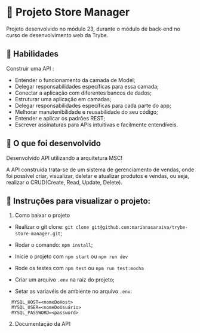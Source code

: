 # :dart: Projeto Store Manager
Projeto desenvolvido no módulo 23, durante o módulo de back-end no curso de desenvolvimento web da Trybe.


## :brain: Habilidades

Construir uma API :

- Entender o funcionamento da camada de Model;
- Delegar responsabilidades específicas para essa camada;
- Conectar a aplicação com diferentes bancos de dados;
- Estruturar uma aplicação em camadas;
- Delegar responsabilidades específicas para cada parte do app;
- Melhorar manutenibilidade e reusabilidade do seu código;
- Entender e aplicar os padrões REST;
- Escrever assinaturas para APIs intuitivas e facilmente entendíveis.


## :wrench: O que foi desenvolvido

Desenvolvido API utilizando a arquitetura MSC!

A API construída trata-se de um sistema de gerenciamento de vendas, onde foi possível criar, visualizar, deletar e atualizar produtos e vendas, ou seja, realizar o CRUD(Create, Read, Update, Delete).


## :dart: Instruções para visualizar o projeto:

1. Como baixar o projeto

- Realizar o git clone: `git clone git@github.com:marianasaraiva/trybe-store-manager.git`;
- Rodar o comando: `npm install`;
- Inicie o projeto com `npm start` ou `npm run dev`
- Rode os testes com `npm test` ou `npm run test:mocha`
- Criar um arquivo `.env` na raiz do projeto;

- Setar as variavéis de ambiente no arquivo `.env`:
```
  MYSQL_HOST=<nomeDoHost>
  MYSQL_USER=<nomeDoUsuário>
  MYSQL_PASSWORD=<password>
```

2. Documentação da API: 
